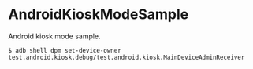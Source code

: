 # AndroidKioskModeSample
Android kiosk mode sample. 

```
$ adb shell dpm set-device-owner test.android.kiosk.debug/test.android.kiosk.MainDeviceAdminReceiver
```

